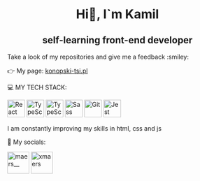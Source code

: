 <h1 align="center">Hi👋, I`m Kamil</h1>
<h2 align="center">self-learning front-end developer</h2>

<p>Take a look of my repositories and give me a feedback :smiley:</p>

:point_right: My page: [konopski-tsi.pl](https://konopski-tsi.pl)

:computer: MY TECH STACK:

<img src="https://github.com/rahuldkjain/github-profile-readme-generator/blob/master/src/images/icons/FrontendDevelopment/reactjs.svg" alt="React" height="40" width="40"/>  <img src="https://github.com/rahuldkjain/github-profile-readme-generator/blob/master/src/images/icons/ProgrammingLanguages/typescript.svg" alt="TypeScript" height="40" width="40"/>  <img src="https://github.com/rahuldkjain/github-profile-readme-generator/blob/master/src/images/icons/FrontendDevelopment/css.svg" alt="TypeScript" height="40" width="40"/>  <img src="https://github.com/rahuldkjain/github-profile-readme-generator/blob/master/src/images/icons/FrontendDevelopment/sass.svg" alt="Sass" height="40" width="40"/>  <img src="https://github.com/rahuldkjain/github-profile-readme-generator/blob/master/src/images/icons/Other/git.svg" alt="Git" height="40" width="40"/>  <img src="https://github.com/rahuldkjain/github-profile-readme-generator/blob/master/src/images/icons/Testing/jest.svg" alt="Jest" height="40" width="40"/>

<p>I am constantly improving my skills in html, css and js</p>

:busts_in_silhouette: My socials: 

<a href="https://twitter.com/MaerS__"><img src="https://github.com/rahuldkjain/github-profile-readme-generator/blob/master/src/images/icons/Social/twitter-alt.svg" alt="maers__" height="50" width="50"/></a>
<a href="https://instagram.com/xmaers"><img target="blank" src="https://raw.githubusercontent.com/rahuldkjain/github-profile-readme-generator/master/src/images/icons/Social/instagram.svg" alt="xmaers" height="50" width="50" /></a>


